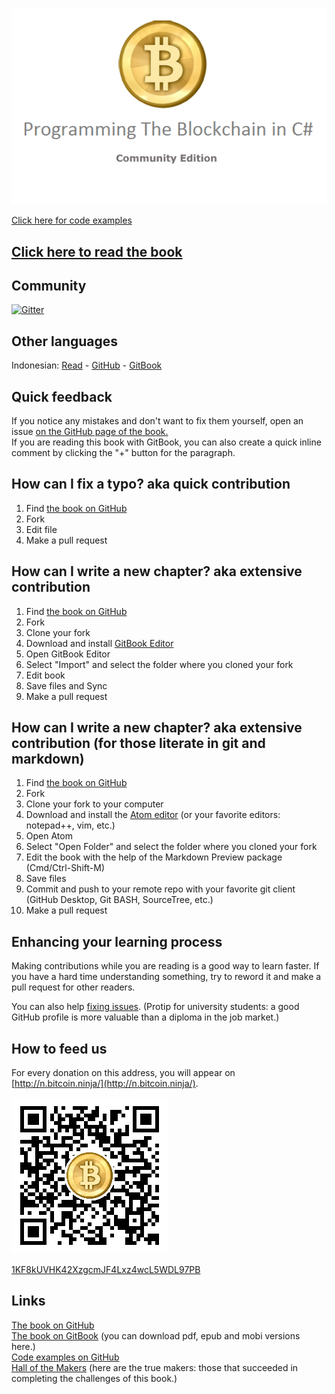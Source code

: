 ![](assets/ProgrammingBlockchain.png)  

[Click here for code examples](https://github.com/ProgrammingBlockchain/ProgrammingBlockchainCodeExamples/)
## [Click here to read the book](https://programmingblockchain.gitbooks.io/programmingblockchain/content/)

## Community
[![Gitter](https://badges.gitter.im/MetacoSA/NBitcoin.svg)](https://gitter.im/MetacoSA/NBitcoin?utm_source=badge&utm_medium=badge&utm_campaign=pr-badge)

## Other languages
Indonesian: [Read](https://nopara73.gitbooks.io/programmingblockchainindonesian/content/) - [GitHub](https://github.com/ProgrammingBlockchain/ProgrammingBlockchain-Indonesian) - [GitBook](https://www.gitbook.com/book/nopara73/programmingblockchainindonesian)  

## Quick feedback
If you notice any mistakes and don't want to fix them yourself, open an issue [on the GitHub page of the book.](https://github.com/ProgrammingBlockchain/ProgrammingBlockchain)  
If you are reading this book with GitBook, you can also create a quick inline comment by clicking the "+" button for the paragraph.

## How can I fix a typo? aka quick contribution
1. Find [the book on GitHub](https://github.com/ProgrammingBlockchain/ProgrammingBlockchain)
2. Fork
3. Edit file
4. Make a pull request

## How can I write a new chapter? aka extensive contribution
1. Find [the book on GitHub](https://github.com/ProgrammingBlockchain/ProgrammingBlockchain)
2. Fork
3. Clone your fork
4. Download and install [GitBook Editor](https://www.gitbook.com/editor)
5. Open GitBook Editor
6. Select "Import" and select the folder where you cloned your fork
7. Edit book
8. Save files and Sync
9. Make a pull request

## How can I write a new chapter? aka extensive contribution (for those literate in git and markdown)
1. Find [the book on GitHub](https://github.com/ProgrammingBlockchain/ProgrammingBlockchain)
2. Fork
3. Clone your fork to your computer
4. Download and install the [Atom editor](https://atom.io/) (or your favorite editors: notepad++, vim, etc.)
5. Open Atom
6. Select "Open Folder" and select the folder where you cloned your fork
7. Edit the book with the help of the Markdown Preview package (Cmd/Ctrl-Shift-M)
8. Save files
9. Commit and push to your remote repo with your favorite git client (GitHub Desktop, Git BASH, SourceTree, etc.)
10. Make a pull request

## Enhancing your learning process  
Making contributions while you are reading is a good way to learn faster. If you have a hard time understanding something, try to reword it and make a pull request for other readers.

You can also help [fixing issues](https://github.com/ProgrammingBlockchain/ProgrammingBlockchain/issues). (Protip for university students: a good GitHub profile is more valuable than a diploma in the job market.)

## How to feed us
For every donation on this address, you will appear on [http://n.bitcoin.ninja/](http://n.bitcoin.ninja/).  

![1KF8kUVHK42XzgcmJF4Lxz4wcL5WDL97PB](assets/BookQr.png)  

[1KF8kUVHK42XzgcmJF4Lxz4wcL5WDL97PB](https://www.smartbit.com.au/address/1KF8kUVHK42XzgcmJF4Lxz4wcL5WDL97PB)

## Links

[The book on GitHub](https://github.com/ProgrammingBlockchain/ProgrammingBlockchain)  
[The book on GitBook](https://www.gitbook.com/book/programmingblockchain/programmingblockchain) (you can download pdf, epub and mobi versions here.)  
[Code examples on GitHub](https://github.com/ProgrammingBlockchain/ProgrammingBlockchainCodeExamples/)  
[Hall of the Makers](http://n.bitcoin.ninja/) (here are the true makers: those that succeeded in completing the challenges of this book.)
